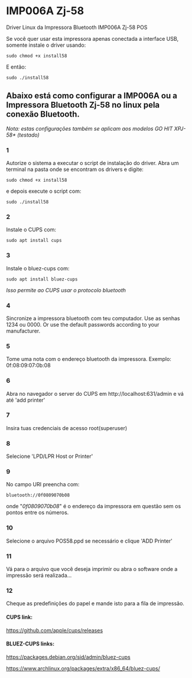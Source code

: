 # IMP006A Zj-58
Driver Linux da Impressora Bluetooth IMP006A Zj-58 POS

Se você quer usar esta impressora apenas conectada a interface USB, somente instale o driver usando:
~~~
sudo chmod +x install58
~~~
E então:
~~~
sudo ./install58
~~~
## Abaixo está como configurar a IMP006A ou a Impressora Bluetooth Zj-58 no linux pela conexão Bluetooth.

_Nota: estas configurações também se aplicam aos modelos GO HIT XPJ-58* (testado)_
### 1
Autorize o sistema a executar o script de instalação do driver. Abra um terminal na pasta onde se encontram os drivers e digite:
~~~
sudo chmod +x install58
~~~
e depois execute o script com:
~~~
sudo ./install58
~~~
### 2
Instale o CUPS com:
~~~
sudo apt install cups
~~~
### 3
Instale o bluez-cups com:
~~~
sudo apt install bluez-cups
~~~
_Isso permite ao CUPS usar o protocolo bluetooth_
### 4
Sincronize a impressora bluetooth com teu computador. Use as senhas 1234 ou 0000. Or use the default passwords according to your manufacturer.
### 5
Tome uma nota com o endereço bluetooth da impressora. Exemplo: 0f:08:09:07:0b:08
### 6
Abra no navegador o server do CUPS em http://localhost:631/admin e vá até 'add printer'
### 7
Insira tuas credenciais de acesso root(superuser)
### 8
Selecione 'LPD/LPR Host or Printer'
### 9
No campo URI preencha com:
~~~
bluetooth://0f0809070b08
~~~
onde "_0f0809070b08_" é o endereço da impressora em questão sem os pontos entre os números.
### 10
Selecione o arquivo POS58.ppd se necessário e clique 'ADD Printer'
### 11
Vá para o arquivo que você deseja imprimir ou abra o software onde a impressão será realizada...
### 12
Cheque as predefinições do papel e mande isto para a fila de impressão.

#### CUPS link:
https://github.com/apple/cups/releases
#### BLUEZ-CUPS links:
https://packages.debian.org/sid/admin/bluez-cups

https://www.archlinux.org/packages/extra/x86_64/bluez-cups/
